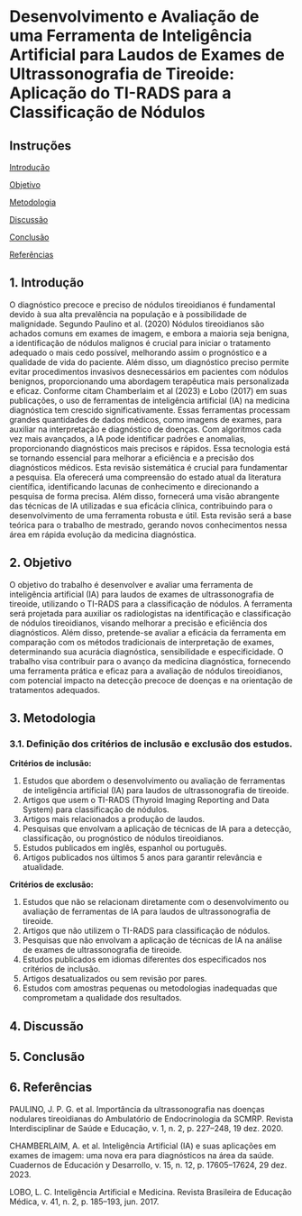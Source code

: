 # Desenvolvimento e Avaliação de uma Ferramenta de Inteligência Artificial para Laudos de Exames de Ultrassonografia de Tireoide: Aplicação do TI-RADS para a Classificação de Nódulos #

## Instruções ##

[Introdução ](https://github.com/maluvreis/mlvr/edit/main/Project/Revis%C3%A3o_sistem%C3%A1tica.md#1-introdu%C3%A7%C3%A3o)

[Objetivo ](https://github.com/maluvreis/mlvr/edit/main/Project/Revis%C3%A3o_sistem%C3%A1tica.md#2-objetivo)

[Metodologia](https://github.com/maluvreis/mlvr/edit/main/Project/Revis%C3%A3o_sistem%C3%A1tica.md#4-metodologia) 

[Discussão](https://github.com/maluvreis/mlvr/edit/main/Project/Revis%C3%A3o_sistem%C3%A1tica.md#5-discuss%C3%A3o) 

[Conclusão](https://github.com/maluvreis/mlvr/edit/main/Project/Revis%C3%A3o_sistem%C3%A1tica.md#6-conclus%C3%A3o) 

[Referências ](https://github.com/maluvreis/mlvr/edit/main/Project/Revis%C3%A3o_sistem%C3%A1tica.md#7-refer%C3%AAncias)

## 1. Introdução ##

 O diagnóstico precoce e preciso de nódulos tireoidianos é fundamental devido à sua alta prevalência na população e à possibilidade de malignidade. Segundo Paulino et al. (2020) Nódulos tireoidianos são achados comuns em exames de imagem, e embora a maioria seja benigna, a identificação de nódulos malignos é crucial para iniciar o tratamento adequado o mais cedo possível, melhorando assim o prognóstico e a qualidade de vida do paciente. Além disso, um diagnóstico preciso permite evitar procedimentos invasivos desnecessários em pacientes com nódulos benignos, proporcionando uma abordagem terapêutica mais personalizada e eficaz.                   Conforme citam Chamberlaim et al (2023) e Lobo (2017) em suas publicações, o uso de ferramentas de inteligência artificial (IA) na medicina diagnóstica tem crescido significativamente. Essas ferramentas processam grandes quantidades de dados médicos, como imagens de exames, para auxiliar na interpretação e diagnóstico de doenças. Com algoritmos cada vez mais avançados, a IA pode identificar padrões e anomalias, proporcionando diagnósticos mais precisos e rápidos. Essa tecnologia está se tornando essencial para melhorar a eficiência e a precisão dos diagnósticos médicos.
    Esta revisão sistemática é crucial para fundamentar a pesquisa. Ela oferecerá uma compreensão do estado atual da literatura científica, identificando lacunas de conhecimento e direcionando a pesquisa de forma precisa. Além disso, fornecerá uma visão abrangente das técnicas de IA utilizadas e sua eficácia clínica, contribuindo para o desenvolvimento de uma ferramenta robusta e útil. Esta revisão será a base teórica para o trabalho de mestrado, gerando novos conhecimentos nessa área em rápida evolução da medicina diagnóstica.
     

## 2. Objetivo  ##

  O objetivo do trabalho é desenvolver e avaliar uma ferramenta de inteligência artificial (IA) para laudos de exames de ultrassonografia de tireoide, utilizando o TI-RADS para a classificação de nódulos. A ferramenta será projetada para auxiliar os radiologistas na identificação e classificação de nódulos tireoidianos, visando melhorar a precisão e eficiência dos diagnósticos. Além disso, pretende-se avaliar a eficácia da ferramenta em comparação com os métodos tradicionais de interpretação de exames, determinando sua acurácia diagnóstica, sensibilidade e especificidade. O trabalho visa contribuir para o avanço da medicina diagnóstica, fornecendo uma ferramenta prática e eficaz para a avaliação de nódulos tireoidianos, com potencial impacto na detecção precoce de doenças e na orientação de tratamentos adequados.


## 3. Metodologia ##
 ### 3.1. Definição dos critérios de inclusão e exclusão dos estudos.
 
**Critérios de inclusão:**
1. Estudos que abordem o desenvolvimento ou avaliação de ferramentas de inteligência artificial (IA) para laudos de ultrassonografia de tireoide.
2. Artigos que usem o TI-RADS (Thyroid Imaging Reporting and Data System) para classificação de nódulos.
3. Artigos mais relacionados a produção de laudos.
4. Pesquisas que envolvam a aplicação de técnicas de IA para a detecção, classificação, ou prognóstico de nódulos tireoidianos.
5. Estudos publicados em inglês, espanhol ou português.
6. Artigos publicados nos últimos 5 anos para garantir relevância e atualidade.

**Critérios de exclusão:**
1. Estudos que não se relacionam diretamente com o desenvolvimento ou avaliação de ferramentas de IA para laudos de ultrassonografia de tireoide.
2. Artigos que não utilizem o TI-RADS para classificação de nódulos.
3. Pesquisas que não envolvam a aplicação de técnicas de IA na análise de exames de ultrassonografia de tireoide.
4. Estudos publicados em idiomas diferentes dos especificados nos critérios de inclusão.
5. Artigos desatualizados ou sem revisão por pares.
6. Estudos com amostras pequenas ou metodologias inadequadas que comprometam a qualidade dos resultados.



## 4. Discussão   ##


## 5. Conclusão  ##


## 6. Referências ##

PAULINO, J. P. G. et al. Importância da ultrassonografia nas doenças nodulares tireoidianas do Ambulatório de Endocrinologia da SCMRP. Revista Interdisciplinar de Saúde e Educação, v. 1, n. 2, p. 227–248, 19 dez. 2020.

CHAMBERLAIM, A. et al. Inteligência Artificial (IA) e suas aplicações em exames de imagem: uma nova era para diagnósticos na área da saúde. Cuadernos de Educación y Desarrollo, v. 15, n. 12, p. 17605–17624, 29 dez. 2023.

LOBO, L. C. Inteligência Artificial e Medicina. Revista Brasileira de Educação Médica, v. 41, n. 2, p. 185–193, jun. 2017.

